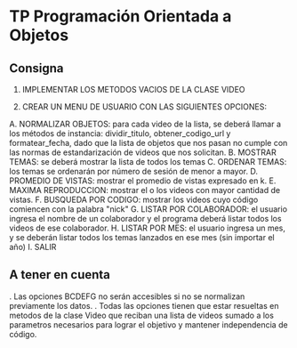 # TP Programación Orientada a Objetos

## Consigna

1. IMPLEMENTAR LOS METODOS VACIOS DE LA CLASE VIDEO

2. CREAR UN MENU DE USUARIO CON LAS SIGUIENTES OPCIONES:

A. NORMALIZAR OBJETOS: para cada video de la lista, se deberá llamar a los métodos de instancia: dividir_titulo, 
obtener_codigo_url y formatear_fecha, dado que la lista de objetos que nos pasan no cumple con las normas de estandarización 
de videos que nos solicitan.
B. MOSTRAR TEMAS: se deberá mostrar la lista de todos los temas
C. ORDENAR TEMAS: los temas se ordenarán por número de sesión de menor a mayor.
D. PROMEDIO DE VISTAS: mostrar el promedio de vistas expresado en k.
E. MAXIMA REPRODUCCION: mostrar el o los videos con mayor cantidad de vistas.
F. BUSQUEDA POR CODIGO: mostrar los videos cuyo código comiencen con la palabra "nick"
G. LISTAR POR COLABORADOR: el usuario ingresa el nombre de un colaborador y el programa deberá listar todos los videos de 
ese colaborador.
H. LISTAR POR MES: el usuario ingresa un mes, y se deberán listar todos los temas lanzados en ese mes (sin importar el año)
I. SALIR 

## A tener en cuenta 
. Las opciones BCDEFG no serán accesibles si no se normalizan previamente los datos.
. Todas las opciones tienen que estar resueltas en metodos de la clase Video que reciban una lista de videos sumado a los
parametros necesarios para lograr el objetivo y mantener independencia de código.
